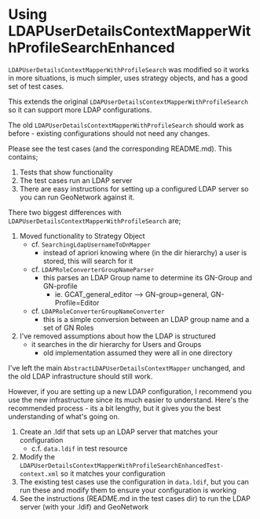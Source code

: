 Using LDAPUserDetailsContextMapperWithProfileSearchEnhanced
===========================================================

`LDAPUserDetailsContextMapperWithProfileSearch` was modified so it works in more situations, is much simpler, uses strategy objects, and has a good set of test cases.

This extends the original `LDAPUserDetailsContextMapperWithProfileSearch` so it can support more LDAP configurations.

The old `LDAPUserDetailsContextMapperWithProfileSearch` should work as before - existing configurations should not need any changes.

Please see the test cases (and the corresponding README.md).  This contains;

1. Tests that show functionality
2. The test cases run an LDAP server 
3. There are easy instructions for setting up a configured LDAP server so you can run GeoNetwork against it.
 
There two biggest differences with `LDAPUserDetailsContextMapperWithProfileSearch` are;

1. Moved functionality to Strategy Object
     * cf. `SearchingLdapUsernameToDnMapper`
          * instead of apriori knowing where (in the dir hierarchy) a user is stored, this will search for it
     * cf. `LDAPRoleConverterGroupNameParser`
          * this parses an LDAP Group name to determine its GN-Group and GN-profile
              * ie. GCAT_general_editor --> GN-group=general, GN-Profile=Editor
     * cf. `LDAPRoleConverterGroupNameConverter`
          * this is a simple conversion between an LDAP group name and a set of GN Roles
2. I've removed assumptions about how the LDAP is structured
     * it searches in the dir hierarchy for Users and Groups 
         * old implementation assumed they were all in one directory


I've left the main `AbstractLDAPUserDetailsContextMapper` unchanged, and the old LDAP infrastructure should still work.  

However, if you are setting up a new LDAP configuration, I recommend you use the new infrastructure since its much easier to understand.
Here's the recommended process - its a bit lengthy, but it gives you the best understanding of what's going on.

1. Create an .ldif that sets up an LDAP server that matches your configuration
     * c.f. `data.ldif` in test resource 
2. Modify the `LDAPUserDetailsContextMapperWithProfileSearchEnhancedTest-context.xml` so it matches your configuration
3. The existing test cases use the configuration in `data.ldif`, but you can run these and modify them to ensure your configuration is working
4. See the instructions (README.md in the test cases dir) to run the LDAP server (with your .ldif) and GeoNetwork


